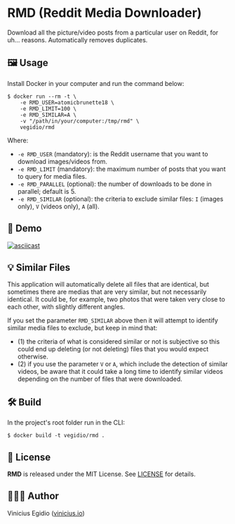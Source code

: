 # RMD (Reddit Media Downloader)

Download all the picture/video posts from a particular user on Reddit, for uh... reasons. Automatically removes duplicates.

## 🖼️ Usage

Install Docker in your computer and run the command below:

```
$ docker run --rm -t \
    -e RMD_USER=atomicbrunette18 \
    -e RMD_LIMIT=100 \
    -e RMD_SIMILAR=A \
    -v "/path/in/your/computer:/tmp/rmd" \
    vegidio/rmd
```

Where:

- `-e RMD_USER` (mandatory): is the Reddit username that you want to download images/videos from.
- `-e RMD_LIMIT` (mandatory): the maximum number of posts that you want to query for media files.
- `-e RMD_PARALLEL` (optional): the number of downloads to be done in parallel; default is 5.
- `-e RMD_SIMILAR` (optional): the criteria to exclude similar files: `I` (images only), `V` (videos only), `A` (all).

## 🎥 Demo

[![asciicast](https://asciinema.org/a/uOqc8SeZehXVUAJBDx1Senf1x.svg)](https://asciinema.org/a/uOqc8SeZehXVUAJBDx1Senf1x)

## 💡 Similar Files

This application will automatically delete all files that are identical, but sometimes there are medias that are very similar, but not necessarily identical. It could be, for example, two photos that were taken very close to each other, with slightly different angles.

If you set the parameter `RMD_SIMILAR` above then it will attempt to identify similar media files to exclude, but keep in mind that:
- (1) the criteria of what is considered similar or not is subjective so this could end up deleting (or not deleting) files that you would expect otherwise.
- (2) if you use the parameter `V` or `A`, which include the detection of similar videos, be aware that it could take a long time to identify similar videos depending on the number of files that were downloaded.

## 🛠️ Build

In the project's root folder run in the CLI:

```
$ docker build -t vegidio/rmd .
```

## 📝 License

**RMD** is released under the MIT License. See [LICENSE](LICENSE) for details.

## 👨🏾‍💻 Author

Vinicius Egidio ([vinicius.io](http://vinicius.io))